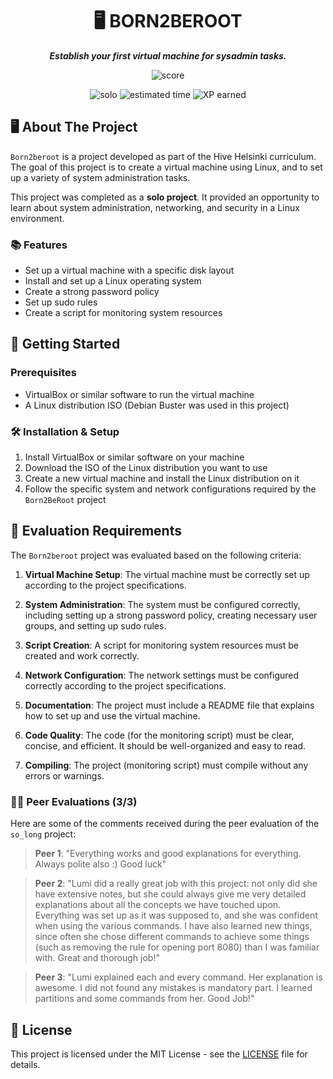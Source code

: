 <h1 align="center">
	🖥️ BORN2BEROOT
</h1>

<p align="center">
	<b><i>Establish your first virtual machine for sysadmin tasks.</i></b><br>
</p>

<p align="center">
    <img alt="score" src="https://img.shields.io/badge/score-100%2F100-brightgreen" />
<p align="center">
    <img alt="solo" src="https://img.shields.io/badge/solo-yellow" />
    <img alt="estimated time" src="https://img.shields.io/badge/time%20spent-40%20hours-blue" />
    <img alt="XP earned" src="https://img.shields.io/badge/XP%20earned-577-orange" />
</p>

## 🖥️ About The Project

`Born2beroot` is a project developed as part of the Hive Helsinki curriculum. The goal of this project is to create a virtual machine using Linux, and to set up a variety of system administration tasks.

This project was completed as a **solo project**. It provided an opportunity to learn about system administration, networking, and security in a Linux environment.

### 📚 Features

* Set up a virtual machine with a specific disk layout
* Install and set up a Linux operating system
* Create a strong password policy
* Set up sudo rules
* Create a script for monitoring system resources

## 🏁 Getting Started

### Prerequisites

* VirtualBox or similar software to run the virtual machine
* A Linux distribution ISO (Debian Buster was used in this project)

### 🛠️ Installation & Setup

1. Install VirtualBox or similar software on your machine
2. Download the ISO of the Linux distribution you want to use
3. Create a new virtual machine and install the Linux distribution on it
4. Follow the specific system and network configurations required by the `Born2BeRoot` project

## 📝 Evaluation Requirements

The `Born2beroot` project was evaluated based on the following criteria:

1. **Virtual Machine Setup**: The virtual machine must be correctly set up according to the project specifications.

2. **System Administration**: The system must be configured correctly, including setting up a strong password policy, creating necessary user groups, and setting up sudo rules.

3. **Script Creation**: A script for monitoring system resources must be created and work correctly.

4. **Network Configuration**: The network settings must be configured correctly according to the project specifications.

5. **Documentation**: The project must include a README file that explains how to set up and use the virtual machine.

6. **Code Quality**: The code (for the monitoring script) must be clear, concise, and efficient. It should be well-organized and easy to read.

7. **Compiling**: The project (monitoring script) must compile without any errors or warnings.

### 🧑‍💻 Peer Evaluations (3/3)

Here are some of the comments received during the peer evaluation of the `so_long` project:

> **Peer 1**: "Everything works and good explanations for everything. Always polite also :) Good luck"

> **Peer 2**: "Lumi did a really great job with this project: not only did she have extensive notes, but she could always give me very detailed explanations about all the concepts we have touched upon. Everything was set up as it was supposed to, and she was confident when using the various commands. I have also learned new things, since often she chose different commands to achieve some things (such as removing the rule for opening port 8080) than I was familiar with. Great and thorough job!"

> **Peer 3**: "Lumi explained each and every command. Her explanation is awesome. I did not found any mistakes is mandatory part. I learned partitions and some commands from her. Good Job!"

## 📝 License

This project is licensed under the MIT License - see the [LICENSE](https://github.com/lkilpela/Born2BeRoot/blob/main/LICENSE) file for details.